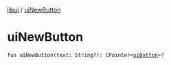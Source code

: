 [libui](README.md) / [uiNewButton](ui-new-button.md)

# uiNewButton

`fun uiNewButton(text: String?): CPointer<`[`uiButton`](ui-button.md)`>?`